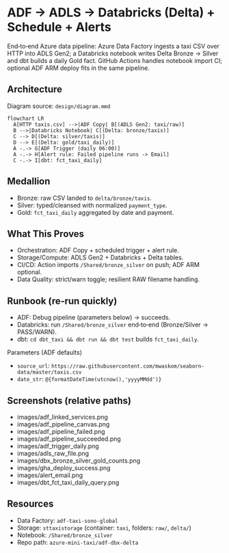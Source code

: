 # ADF → ADLS → Databricks (Delta) + Schedule + Alerts

End‑to‑end Azure data pipeline: Azure Data Factory ingests a taxi CSV over HTTP into ADLS Gen2; a Databricks notebook writes Delta Bronze → Silver and dbt builds a daily Gold fact. GitHub Actions handles notebook import CI; optional ADF ARM deploy fits in the same pipeline.

## Architecture
Diagram source: `design/diagram.mmd`

```mermaid
flowchart LR
  A[HTTP taxis.csv] -->|ADF Copy| B[(ADLS Gen2: taxi/raw)]
  B -->|Databricks Notebook| C[(Delta: bronze/taxis)]
  C --> D[(Delta: silver/taxis)]
  D --> E[(Delta: gold/taxi_daily)]
  A -.-> G[ADF Trigger (daily 06:00)]
  A -.-> H[Alert rule: Failed pipeline runs -> Email]
  C -.-> I[dbt: fct_taxi_daily]
```

## Medallion
- Bronze: raw CSV landed to `delta/bronze/taxis`.
- Silver: typed/cleansed with normalized `payment_type`.
- Gold: `fct_taxi_daily` aggregated by date and payment.

## What This Proves
- Orchestration: ADF Copy + scheduled trigger + alert rule.
- Storage/Compute: ADLS Gen2 + Databricks + Delta tables.
- CI/CD: Action imports `/Shared/bronze_silver` on push; ADF ARM optional.
- Data Quality: strict/warn toggle; resilient RAW filename handling.

## Runbook (re‑run quickly)
- ADF: Debug pipeline (parameters below) → succeeds.
- Databricks: run `/Shared/bronze_silver` end‑to‑end (Bronze/Silver → PASS/WARN).
- dbt: `cd dbt_taxi && dbt run && dbt test` builds `fct_taxi_daily`.

Parameters (ADF defaults)
- `source_url`: `https://raw.githubusercontent.com/mwaskom/seaborn-data/master/taxis.csv`
- `date_str`: `@{formatDateTime(utcnow(),'yyyyMMdd')}`

## Screenshots (relative paths)
- images/adf_linked_services.png
- images/adf_pipeline_canvas.png
- images/adf_pipeline_failed.png
- images/adf_pipeline_succeeded.png
- images/adf_trigger_daily.png
- images/adls_raw_file.png
- images/dbx_bronze_silver_gold_counts.png
- images/gha_deploy_success.png
- images/alert_email.png
- images/dbt_fct_taxi_daily_query.png

## Resources
- Data Factory: `adf-taxi-sono-global`
- Storage: `sttaxistorage` (container: `taxi`, folders: `raw/`, `delta/`)
- Notebook: `/Shared/bronze_silver`
- Repo path: `azure-mini-taxi/adf-dbx-delta`
